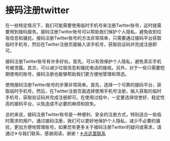 # 接码注册twitter

在一些特定情况下，我们可能需要使用临时手机号来注册Twitter账号，这时就需要用到接码服务。接码注册Twitter账号可以帮助我们保护个人隐私，避免收到垃圾信息和骚扰。接码注册Twitter账号的方法非常简单，只需要通过接码平台获取临时手机号，然后在Twitter注册页面输入该手机号，获取验证码并完成注册即可。

接码注册Twitter账号有许多好处。首先，可以有效保护个人隐私，避免真实手机号被泄露。其次，可以减少垃圾信息和骚扰电话的接收。另外，对于一些只需要短期使用的账号，接码注册也能够帮助我们更方便地管理和筛选。

使用接码注册Twitter账号的步骤非常简单。首先，选择一个可靠的接码平台，获取临时手机号。然后，在Twitter注册页面选择使用手机号注册，输入获取的临时手机号，获取验证码并完成注册即可。在使用过程中，一定要选择信誉好、稳定性高的接码平台，以免造成不必要的麻烦和损失。

总的来说，接码注册Twitter账号是一种便利、安全的注册方式，特别适合一些临时需求的用户。通过接码注册，我们可以更好地保护个人隐私，减少不必要的骚扰，更加方便地管理账号。如果您有更多关于接码注册Twitter的疑问或需求，请通过✈与我们联系，感谢阅读，谢谢！[✈点这里联系](https://ss.k02.cc)
